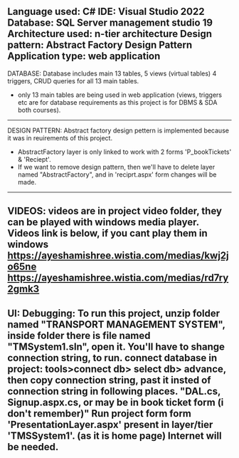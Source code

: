 Language used: C#
IDE: Visual Studio 2022
Database: SQL Server management studio 19
Architecture used: n-tier architecture
Design pattern: Abstract Factory Design Pattern
Application type: web application
-------------------------------------------------
DATABASE:
Database includes main 13 tables, 5 views (virtual tables)
4 triggers, CRUD queries for all 13 main tables.
* only 13 main tables are being used in web application
(views, triggers etc are for database requirements
as this project is for DBMS & SDA both courses).
--------------------------------------------------
DESIGN PATTERN:
Abstract factory design pettern is implemented because it 
was in reuirements of this project.
* AbstractFactory layer is only linked to work with 2 forms
'P_bookTickets' & 'Reciept'.
* If we want to remove design pattern, then we'll have to delete
layer named "AbstractFactory", and in 'reciprt.aspx' form 
changes will be made.
---------------------------------------------------
VIDEOS:
videos are in project video folder, they can be played with
windows media player.
Videos link is below, if you cant play them in windows
https://ayeshamishree.wistia.com/medias/kwj2jo65ne
https://ayeshamishree.wistia.com/medias/rd7ry2gmk3
----------------------------------------------------
UI: Debugging:
To run this project, unzip folder named "TRANSPORT MANAGEMENT SYSTEM",
inside folder there is file named "TMSystem1.sln", open it.
You'll have to shange connection string, to run.
connect database in project: tools>connect db> select db> advance, then
copy connection string, past it insted of connection string in following places.
"DAL.cs, Signup.aspx.cs, or may be in book ticket form (i don't remember)"
Run project form form 'PresentationLayer.aspx' present in layer/tier
'TMSSystem1'. (as it is home page)
Internet will be needed.
----------------------------------------------------

